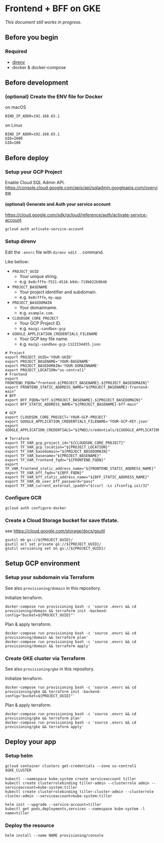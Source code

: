 # Frontend + BFF on GKE

_This document still works in progress._

## Before you begin

### Required

- [direnv](https://github.com/direnv/direnv)
- docker & docker-compose

## Before development

### (optional) Create the ENV file for Docker

on macOS

```
BIND_IP_ADDR=192.168.65.1
```

on Linux

```
BIND_IP_ADDR=192.168.65.1
UID=1000
GID=100
```

## Before deploy

### Setup your GCP Project

Enable Cloud SQL Admin API.
https://console.cloud.google.com/apis/api/sqladmin.googleapis.com/overview

#### (optional) Generate and Auth your service account

https://cloud.google.com/sdk/gcloud/reference/auth/activate-service-account

```shellsession
gcloud auth activate-service-account
```

### Setup direnv

Edit the `.envrc` file with `direnv edit .` command.

Like bellow:

- `PROJECT_UUID`
  - Your unique string.
  - e.g. `6e8cfffe-f521-4516-b9dc-719b022b9646`
- `PROJECT_BASENAME`
  - Your project identifier and subdomain.
  - e.g. `6e8cfffe`, `my-app`
- `PROJECT_BASEDOMAIN`
  - Your domainname.
  - e.g. `example.com.`
- `CLOUDSDK_CORE_PROJECT`
  - Your GCP Project ID.
  - e.g. `mazgi-sandbox-gcp`
- `GOOGLE_APPLICATION_CREDENTIALS_FILENAME`
  - Your GCP key file name.
  - e.g. `mazgi-sandbox-gcp-1122334455.json`

```
# Project
export PROJECT_UUID='YOUR-UUID'
export PROJECT_BASENAME='YOUR-BASENAME'
export PROJECT_BASEDOMAIN='YOUR-DOMAINNAME'
export PROJECT_LOCATION="us-central1"
# Frontend
export FRONTEND_FQDN="frontend.${PROJECT_BASENAME}.${PROJECT_BASEDOMAIN}"
export FRONTEND_STATIC_ADDRESS_NAME="${PROJECT_BASENAME}-frontend-main"
# BFF
export BFF_FQDN="bff.${PROJECT_BASENAME}.${PROJECT_BASEDOMAIN}"
export BFF_STATIC_ADDRESS_NAME="${PROJECT_BASENAME}-bff-main"

# GCP
export CLOUDSDK_CORE_PROJECT='YOUR-GCP-PROJECT'
export GOOGLE_APPLICATION_CREDENTIALS_FILENAME='YOUR-GCP-KEY.json'
export GOOGLE_APPLICATION_CREDENTIALS="${PWD}/credentials/${GOOGLE_APPLICATION_CREDENTIALS_FILENAME}"

# Terraform
export TF_VAR_gcp_project_id="${CLOUDSDK_CORE_PROJECT}"
export TF_VAR_gcp_location="${PROJECT_LOCATION}"
export TF_VAR_basedomain="${PROJECT_BASEDOMAIN}"
export TF_VAR_basename="${PROJECT_BASENAME}"
export TF_VAR_frontend_fqdn="${FRONTEND_FQDN}"
export TF_VAR_frontend_static_address_name="${FRONTEND_STATIC_ADDRESS_NAME}"
export TF_VAR_bff_fqdn="${BFF_FQDN}"
export TF_VAR_bff_static_address_name="${BFF_STATIC_ADDRESS_NAME}"
export TF_VAR_db_user_bff_password="pass"
export TF_VAR_current_external_ipaddr="$(curl -Ls ifconfig.io)/32"
```

### Configure GCR

```shellsession
gcloud auth configure-docker
```

### Create a Cloud Storage bucket for save tfstate.

see https://cloud.google.com/storage/docs/gsutil

```shellsession
gsutil mb gs://${PROJECT_UUID}/
gsutil acl set private gs://${PROJECT_UUID}/
gsutil versioning set on gs://${PROJECT_UUID}/
```

## Setup GCP environment

### Setup your subdomain via Terraform

See also `provisioning/domain` in this repository.

Initialize terraform.

```shellsession
docker-compose run provisioning bash -c 'source .envrc && cd provisioning/domain && terraform init -backend-config="bucket=${PROJECT_UUID}"'
```

Plan & apply terraform.

```shellsession
docker-compose run provisioning bash -c 'source .envrc && cd provisioning/domain && terraform plan'
docker-compose run provisioning bash -c 'source .envrc && cd provisioning/domain && terraform apply'
```

### Create GKE cluster via Terraform

See also `provisioning/gke` in this repository.

Initialize terraform.

```shellsession
docker-compose run provisioning bash -c 'source .envrc && cd provisioning/gke && terraform init -backend-config="bucket=${PROJECT_UUID}"'
```

Plan & apply terraform.

```shellsession
docker-compose run provisioning bash -c 'source .envrc && cd provisioning/gke && terraform plan'
docker-compose run provisioning bash -c 'source .envrc && cd provisioning/gke && terraform apply'
```

## Deploy your app

### Setup helm

```shellsession
gcloud container clusters get-credentials --zone us-central1 $GKE_CLUSTER
```

```shellsession
kubectl --namespace kube-system create serviceaccount tiller
kubectl create clusterrolebinding tiller-admin --clusterrole admin --serviceaccount=kube-system:tiller
kubectl create clusterrolebinding tiller-cluster-admin --clusterrole cluster-admin --serviceaccount=kube-system:tiller
```

```shellsession
helm init --upgrade --service-account=tiller
kubectl get pods,deployments,services --namespace kube-system -l name=tiller
```

### Deploy the resource

```shellsession
helm install --name NAME provisioning/console
```

